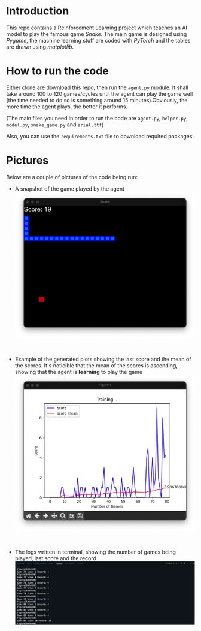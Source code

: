# Introduction
 This repo contains a Reinforcement Learning project which teaches an AI model to play the famous game *Snake*. The main game is designed using *Pygame*, the machine learning stuff are coded with *PyTorch* and the tables are drawn using *matplotlib*.
 
 # How to run the code
 Either clone are download this repo, then run the `agent.py` module. It shall take around 100 to 120 games/cycles until the agent can play the game well (the time needed to do so is something around 15 minutes).Obviously, the more time the agent plays, the better it performs.

 (The main files you need in order to run the code are `agent.py`, `helper.py`, `model.py`, `snake_game.py` and `arial.ttf`)

 Also, you can use the `requirements.txt` file to download required packages.

# Pictures
Below are a couple of pictures of the code being run:

- A snapshot of the game played by the agent
![](Img/game.png)
<br>

- Example of the generated plots showing the last score and the mean of the scores. It's noticible that the mean of the scores is ascending, showing that the agent is **learning** to play the game
![](Img/plot.png)
<br>

- The logs written in terminal, showing the number of games being played, last score and the record
![](Img/log.png)
<br>
